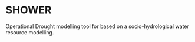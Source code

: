 # SHOWER
Operational Drought modelling tool for based on a socio-hydrological water resource modelling.

